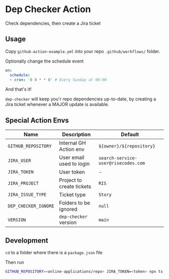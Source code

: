 # Dep Checker Action

Check dependencies, then create a Jira ticket

## Usage
Copy `github-action-example.yml` into your repo `.github/workflows/` folder.

Optionally change the schedule event
```yaml
on:
  schedule:
  - cron: '0 0 * * 0' # Every Sunday at 00:00
```

And that's it!  

`dep-checker` will keep you'r repo dependencies up-to-date, by creating a Jira ticket whenever a MAJOR update is available.

## Special Action Envs
| Name | Description | Default |
| --- | --- | --- |
| `GITHUB_REPOSITORY` | Internal GH Action env | `${owner}/${repository}` |
| `JIRA_USER` | User email used to login | `search-service-user@risecodes.com` |
| `JIRA_TOKEN` | User token | - |
| `JIRA_PROJECT` | Project to create tickets | `RIS` |
| `JIRA_ISSUE_TYPE` | Ticket type | `Story` |
| `DEP_CHECKER_IGNORE` | Folders to be ignored | `null` |
| `VERSION` | `dep-checker` version | `main` |

## Development

`cd` to a folder where there is a `package.json` file

Then run
```bash
GITHUB_REPOSITORY=<online-applications/repo> JIRA_TOKEN=<token> npx ts-node <path/to/dep-checker/src>
```
